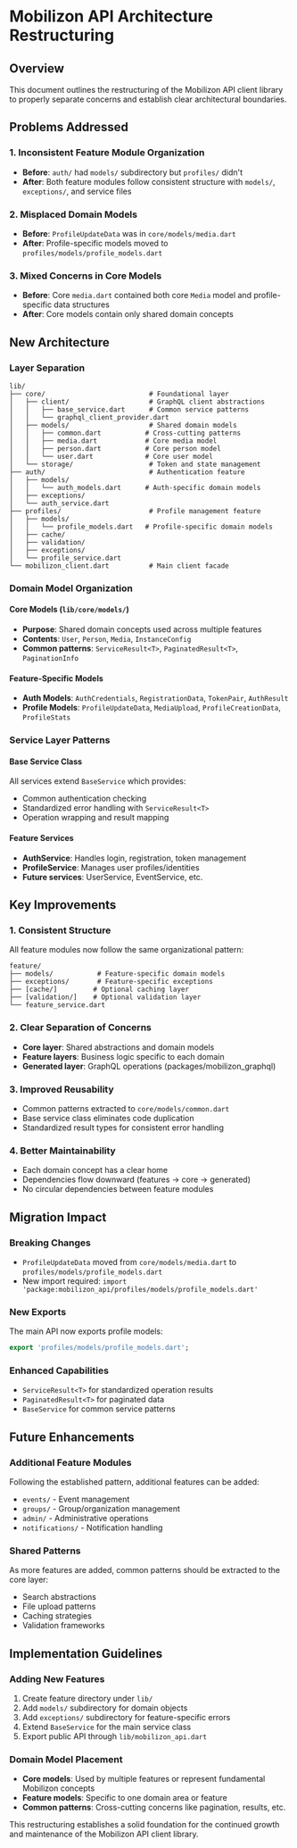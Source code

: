 # Mobilizon API Architecture Restructuring

## Overview

This document outlines the restructuring of the Mobilizon API client library to properly separate concerns and establish clear architectural boundaries.

## Problems Addressed

### 1. Inconsistent Feature Module Organization
- **Before**: `auth/` had `models/` subdirectory but `profiles/` didn't
- **After**: Both feature modules follow consistent structure with `models/`, `exceptions/`, and service files

### 2. Misplaced Domain Models
- **Before**: `ProfileUpdateData` was in `core/models/media.dart` 
- **After**: Profile-specific models moved to `profiles/models/profile_models.dart`

### 3. Mixed Concerns in Core Models
- **Before**: Core `media.dart` contained both core `Media` model and profile-specific data structures
- **After**: Core models contain only shared domain concepts

## New Architecture

### Layer Separation

```
lib/
├── core/                          # Foundational layer
│   ├── client/                    # GraphQL client abstractions
│   │   ├── base_service.dart      # Common service patterns
│   │   └── graphql_client_provider.dart
│   ├── models/                    # Shared domain models
│   │   ├── common.dart           # Cross-cutting patterns
│   │   ├── media.dart            # Core media model
│   │   ├── person.dart           # Core person model
│   │   └── user.dart             # Core user model
│   └── storage/                   # Token and state management
├── auth/                          # Authentication feature
│   ├── models/
│   │   └── auth_models.dart      # Auth-specific domain models
│   ├── exceptions/
│   └── auth_service.dart
├── profiles/                      # Profile management feature  
│   ├── models/
│   │   └── profile_models.dart   # Profile-specific domain models
│   ├── cache/
│   ├── validation/
│   ├── exceptions/
│   └── profile_service.dart
└── mobilizon_client.dart          # Main client facade
```

### Domain Model Organization

#### Core Models (`lib/core/models/`)
- **Purpose**: Shared domain concepts used across multiple features
- **Contents**: `User`, `Person`, `Media`, `InstanceConfig`
- **Common patterns**: `ServiceResult<T>`, `PaginatedResult<T>`, `PaginationInfo`

#### Feature-Specific Models
- **Auth Models**: `AuthCredentials`, `RegistrationData`, `TokenPair`, `AuthResult`
- **Profile Models**: `ProfileUpdateData`, `MediaUpload`, `ProfileCreationData`, `ProfileStats`

### Service Layer Patterns

#### Base Service Class
All services extend `BaseService` which provides:
- Common authentication checking
- Standardized error handling with `ServiceResult<T>`
- Operation wrapping and result mapping

#### Feature Services
- **AuthService**: Handles login, registration, token management
- **ProfileService**: Manages user profiles/identities
- **Future services**: UserService, EventService, etc.

## Key Improvements

### 1. Consistent Structure
All feature modules now follow the same organizational pattern:
```
feature/
├── models/           # Feature-specific domain models
├── exceptions/       # Feature-specific exceptions
├── [cache/]         # Optional caching layer
├── [validation/]    # Optional validation layer
└── feature_service.dart
```

### 2. Clear Separation of Concerns
- **Core layer**: Shared abstractions and domain models
- **Feature layers**: Business logic specific to each domain
- **Generated layer**: GraphQL operations (packages/mobilizon_graphql)

### 3. Improved Reusability
- Common patterns extracted to `core/models/common.dart`
- Base service class eliminates code duplication
- Standardized result types for consistent error handling

### 4. Better Maintainability
- Each domain concept has a clear home
- Dependencies flow downward (features → core → generated)
- No circular dependencies between feature modules

## Migration Impact

### Breaking Changes
- `ProfileUpdateData` moved from `core/models/media.dart` to `profiles/models/profile_models.dart`
- New import required: `import 'package:mobilizon_api/profiles/models/profile_models.dart'`

### New Exports
The main API now exports profile models:
```dart
export 'profiles/models/profile_models.dart';
```

### Enhanced Capabilities
- `ServiceResult<T>` for standardized operation results
- `PaginatedResult<T>` for paginated data
- `BaseService` for common service patterns

## Future Enhancements

### Additional Feature Modules
Following the established pattern, additional features can be added:
- `events/` - Event management
- `groups/` - Group/organization management  
- `admin/` - Administrative operations
- `notifications/` - Notification handling

### Shared Patterns
As more features are added, common patterns should be extracted to the core layer:
- Search abstractions
- File upload patterns
- Caching strategies
- Validation frameworks

## Implementation Guidelines

### Adding New Features
1. Create feature directory under `lib/`
2. Add `models/` subdirectory for domain objects
3. Add `exceptions/` subdirectory for feature-specific errors
4. Extend `BaseService` for the main service class
5. Export public API through `lib/mobilizon_api.dart`

### Domain Model Placement
- **Core models**: Used by multiple features or represent fundamental Mobilizon concepts
- **Feature models**: Specific to one domain area or feature
- **Common patterns**: Cross-cutting concerns like pagination, results, etc.

This restructuring establishes a solid foundation for the continued growth and maintenance of the Mobilizon API client library. 